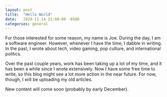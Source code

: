 ```yaml
---
layout: post
title:  "Hello World"
date:   2020-11-14 22:00:00 -0500
categories: general
---
```

For those interested for some reason, my name is Joe. During the day, I am a software engineer. However, whenever I have the time, I dabble in writing. In the past, I wrote about tech, video gaming, pop culture, and international politics.

Over the past couple years, work has been taking up a lot of my time, and it has been a while since I wrote extensively. Now I have some free time to write, so this blog might see a lot more action in the near future. For now, though, I will be uploading my old articles.

New content will come soon (probably by early December).
